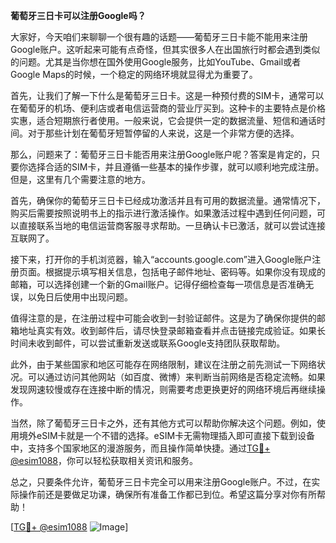 **葡萄牙三日卡可以注册Google吗？**

大家好，今天咱们来聊聊一个很有趣的话题——葡萄牙三日卡能不能用来注册Google账户。这听起来可能有点奇怪，但其实很多人在出国旅行时都会遇到类似的问题。尤其是当你想在国外使用Google服务，比如YouTube、Gmail或者Google Maps的时候，一个稳定的网络环境就显得尤为重要了。

首先，让我们了解一下什么是葡萄牙三日卡。这是一种预付费的SIM卡，通常可以在葡萄牙的机场、便利店或者电信运营商的营业厅买到。这种卡的主要特点是价格实惠，适合短期旅行者使用。一般来说，它会提供一定的数据流量、短信和通话时间。对于那些计划在葡萄牙短暂停留的人来说，这是一个非常方便的选择。

那么，问题来了：葡萄牙三日卡能否用来注册Google账户呢？答案是肯定的，只要你选择合适的SIM卡，并且遵循一些基本的操作步骤，就可以顺利地完成注册。但是，这里有几个需要注意的地方。

首先，确保你的葡萄牙三日卡已经成功激活并且有可用的数据流量。通常情况下，购买后需要按照说明书上的指示进行激活操作。如果激活过程中遇到任何问题，可以直接联系当地的电信运营商客服寻求帮助。一旦确认卡已激活，就可以尝试连接互联网了。

接下来，打开你的手机浏览器，输入“accounts.google.com”进入Google账户注册页面。根据提示填写相关信息，包括电子邮件地址、密码等。如果你没有现成的邮箱，可以选择创建一个新的Gmail账户。记得仔细检查每一项信息是否准确无误，以免日后使用中出现问题。

值得注意的是，在注册过程中可能会收到一封验证邮件。这是为了确保你提供的邮箱地址真实有效。收到邮件后，请尽快登录邮箱查看并点击链接完成验证。如果长时间未收到邮件，可以尝试重新发送或联系Google支持团队获取帮助。

此外，由于某些国家和地区可能存在网络限制，建议在注册之前先测试一下网络状况。可以通过访问其他网站（如百度、微博）来判断当前网络是否稳定流畅。如果发现网速较慢或存在连接中断的情况，则需要考虑更换更好的网络环境后再继续操作。

当然，除了葡萄牙三日卡之外，还有其他方式可以帮助你解决这个问题。例如，使用境外eSIM卡就是一个不错的选择。eSIM卡无需物理插入即可直接下载到设备中，支持多个国家地区的漫游服务，而且操作简单快捷。通过[TG💪+ @esim1088](https://t.me/s/esim1088)，你可以轻松获取相关资讯和服务。

总之，只要条件允许，葡萄牙三日卡完全可以用来注册Google账户。不过，在实际操作前还是要做足功课，确保所有准备工作都已到位。希望这篇分享对你有所帮助！

[[TG💪+ @esim1088](https://t.me/s/esim1088) ![Image](https://i.postimg.cc/4NQfJmqS/Snipaste-2025-05-13-00-14-12.png)]
